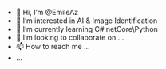 - 👋 Hi, I’m @EmileAz
- 👀 I’m interested in AI & Image Identification
- 🌱 I’m currently learning C# netCore\Python
- 💞️ I’m looking to collaborate on ...
- 📫 How to reach me ...
-  ...
<!--- Hi
EmileAz/EmileAz is a ✨ special ✨ repository because its `README.md` (this file) appears on your GitHub profile.
You can click the Preview link to take a look at your changes.
--->
